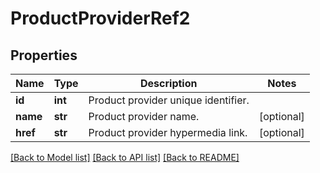 # ProductProviderRef2

## Properties
Name | Type | Description | Notes
------------ | ------------- | ------------- | -------------
**id** | **int** | Product provider unique identifier. | 
**name** | **str** | Product provider name. | [optional] 
**href** | **str** | Product provider hypermedia link. | [optional] 

[[Back to Model list]](../README.md#documentation-for-models) [[Back to API list]](../README.md#documentation-for-api-endpoints) [[Back to README]](../README.md)

